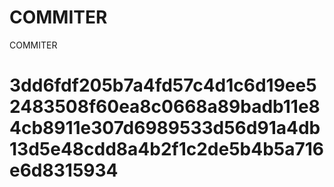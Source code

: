 # COMMITER
COMMITER






# 3dd6fdf205b7a4fd57c4d1c6d19ee52483508f60ea8c0668a89badb11e84cb8911e307d6989533d56d91a4db13d5e48cdd8a4b2f1c2de5b4b5a716e6d8315934
